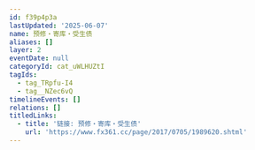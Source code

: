```yaml
---
id: f39p4p3a
lastUpdated: '2025-06-07'
name: 预修・寄库・受生债
aliases: []
layer: 2
eventDate: null
categoryId: cat_uWLHUZtI
tagIds:
  - tag_TRpfu-I4
  - tag__NZec6vQ
timelineEvents: []
relations: []
titledLinks:
  - title: '链接: 预修・寄库・受生债'
    url: 'https://www.fx361.cc/page/2017/0705/1989620.shtml'
---
```


